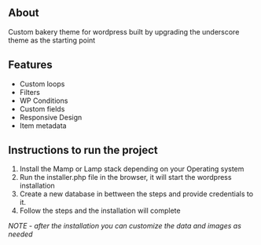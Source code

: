 ## About
Custom bakery theme for wordpress built by upgrading the underscore theme as the starting point

## Features
* Custom loops
* Filters
* WP Conditions
* Custom fields
* Responsive Design
* Item metadata

## Instructions to run the project
1. Install the Mamp or Lamp stack depending on your Operating system
2. Run the installer.php file in the browser, it will start the wordpress installation
3. Create a new database in bettween the steps and provide credentials to it.
4. Follow the steps and the installation will complete

*NOTE - after the installation you can customize the data and images as needed* 
